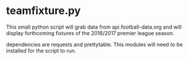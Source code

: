 # teamfixture.py

This small python script will grab data from api.football-data.org and will display
forthcoming fixtures of the 2016/2017 premier league season.

dependencies are requests and prettytable.  This modules will need to be installed for the
script to run.
